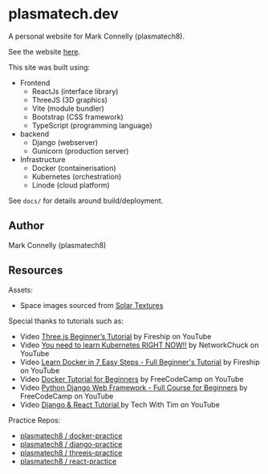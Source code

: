 # plasmatech.dev

A personal website for Mark Connelly (plasmatech8).

See the website [here](https://plasmatech.dev).

This site was built using:
* Frontend
  * ReactJs (interface library)
  * ThreeJS (3D graphics)
  * Vite (module bundler)
  * Bootstrap (CSS framework)
  * TypeScript (programming language)
* backend
  * Django (webserver)
  * Gunicorn (production server)
* Infrastructure
  * Docker (containerisation)
  * Kubernetes (orchestration)
  * Linode (cloud platform)

See `docs/` for details around build/deployment.

## Author

Mark Connelly (plasmatech8)

## Resources

Assets:
* Space images sourced from [Solar Textures](https://www.solarsystemscope.com/textures/)

Special thanks to tutorials such as:
* Video [Three.js Beginner’s Tutorial](https://www.youtube.com/watch?v=Q7AOvWpIVHU) by Fireship on YouTube
* Video [You need to learn Kubernetes RIGHT NOW!!](https://www.youtube.com/watch?v=7bA0gTroJjw) by NetworkChuck on YouTube
* Video [Learn Docker in 7 Easy Steps - Full Beginner's Tutorial](https://www.youtube.com/watch?v=gAkwW2tuIqE) by Fireship on YouTube
* Video [Docker Tutorial for Beginners](https://www.youtube.com/watch?v=fqMOX6JJhGo) by FreeCodeCamp on YouTube
* Video [Python Django Web Framework - Full Course for Beginners](https://www.youtube.com/watch?v=F5mRW0jo-U4) by FreeCodeCamp on YouTube
* Video [Django & React Tutorial ](https://www.youtube.com/watch?v=JD-age0BPVo) by Tech With Tim on YouTube

Practice Repos:
*  [plasmatech8 / docker-practice](https://github.com/plasmatech8/docker-practice)
*  [plasmatech8 / django-practice](https://github.com/plasmatech8/django-practice)
*  [plasmatech8 / threejs-practice](https://github.com/plasmatech8/threejs-practice)
*  [plasmatech8 / react-practice](https://github.com/plasmatech8/react-practice)
